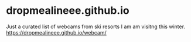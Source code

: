 # dropmealineee.github.io

Just a curated list of webcams from ski resorts I am am visitng this winter. 
https://dropmealineee.github.io/webcam/
